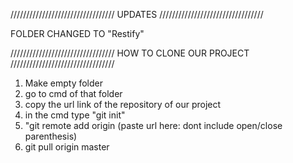 /////////////////////////////////
UPDATES
/////////////////////////////////

FOLDER CHANGED TO "Restify"


/////////////////////////////////
HOW TO CLONE OUR PROJECT
/////////////////////////////////

1. Make empty folder
2. go to cmd of that folder
3. copy the url link of the repository of our project
4. in the cmd type "git init"
5. "git remote add origin (paste url here: dont include open/close parenthesis)
6. git pull origin master
